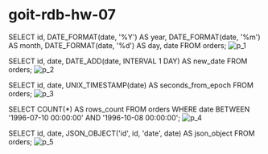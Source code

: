 # goit-rdb-hw-07
SELECT 
    id,
    DATE_FORMAT(date, '%Y') AS year,
    DATE_FORMAT(date, '%m') AS month,
    DATE_FORMAT(date, '%d') AS day,
    date
FROM 
    orders;
![p_1](https://github.com/NGanch/goit-rdb-hw-07/assets/86801593/b3780f12-85cb-4ffa-9e66-3adcd25a6b0f)

SELECT 
    id,
    date,
    DATE_ADD(date, INTERVAL 1 DAY) AS new_date
FROM 
    orders;
![p_2](https://github.com/NGanch/goit-rdb-hw-07/assets/86801593/0a8d8611-3994-44dc-aa3e-e5a46b4b91c3)

SELECT 
    id,
    date,
    UNIX_TIMESTAMP(date) AS seconds_from_epoch
FROM 
    orders;
![p_3](https://github.com/NGanch/goit-rdb-hw-07/assets/86801593/ac301282-35f4-4440-a648-b360ff08e29a)

SELECT 
    COUNT(*) AS rows_count
FROM 
    orders
WHERE 
    date BETWEEN '1996-07-10 00:00:00' AND '1996-10-08 00:00:00';
![p_4](https://github.com/NGanch/goit-rdb-hw-07/assets/86801593/71a65615-3297-4fbf-8d62-19d87883ff9c)

SELECT 
    id,
    date,
    JSON_OBJECT('id', id, 'date', date) AS json_object
FROM 
    orders;
![p_5](https://github.com/NGanch/goit-rdb-hw-07/assets/86801593/94c32816-7e9a-4309-a628-7f275e9f379d)
